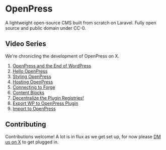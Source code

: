 # OpenPress

A lightweight open-source CMS built from scratch on Laravel. Fully open source and public domain under CC-0.

## Video Series
We're chronicling the development of OpenPress on X.

1. [OpenPress and the End of WordPress](https://x.com/OpenPressAI/status/1842773965078475072)
2. [Hello OpenPress](https://x.com/OpenPressAI/status/1842773967955759380)
3. [Styling OpenPress](https://x.com/OpenPressAI/status/1842776448664314103)
4. [Hosting OpenPress](https://x.com/OpenPressAI/status/1842780498344444306)
5. [Connecting to Forge](https://x.com/OpenPressAI/status/1842784965265670316)
6. [Content Blocks](https://x.com/OpenPressAI/status/1843115998112842105)
7. [Decentralize the Plugin Registries!](https://x.com/OpenPressAI/status/1845213943092084873)
8. [Export WP to OpenPress Plugin](https://x.com/OpenPressAI/status/1845328039179059588)
9. [Import to OpenPress](https://x.com/OpenPressAI/status/1845674819603300480)

## Contributing

Contributions welcome! A lot is in flux as we get set up, for now please [DM us on X](https://x.com/OpenPressAI) to get plugged in.
